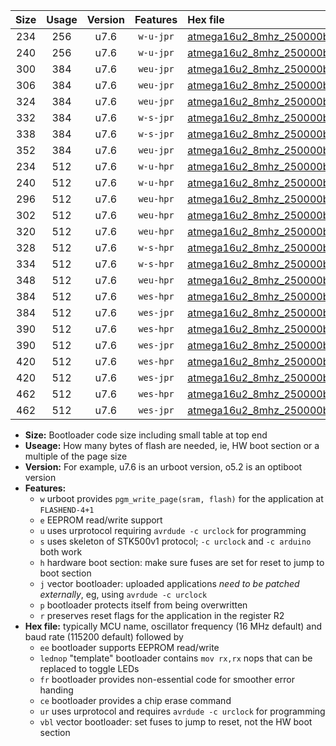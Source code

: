|Size|Usage|Version|Features|Hex file|
|:-:|:-:|:-:|:-:|:--|
|234|256|u7.6|`w-u-jpr`|[atmega16u2_8mhz_250000bps_ur_vbl.hex](https://raw.githubusercontent.com/stefanrueger/urboot/main/atmega16u2_8mhz_250000bps_ur_vbl.hex)|
|240|256|u7.6|`w-u-jpr`|[atmega16u2_8mhz_250000bps_lednop_ur_vbl.hex](https://raw.githubusercontent.com/stefanrueger/urboot/main/atmega16u2_8mhz_250000bps_lednop_ur_vbl.hex)|
|300|384|u7.6|`weu-jpr`|[atmega16u2_8mhz_250000bps_ee_ur_vbl.hex](https://raw.githubusercontent.com/stefanrueger/urboot/main/atmega16u2_8mhz_250000bps_ee_ur_vbl.hex)|
|306|384|u7.6|`weu-jpr`|[atmega16u2_8mhz_250000bps_ee_lednop_ur_vbl.hex](https://raw.githubusercontent.com/stefanrueger/urboot/main/atmega16u2_8mhz_250000bps_ee_lednop_ur_vbl.hex)|
|324|384|u7.6|`weu-jpr`|[atmega16u2_8mhz_250000bps_ee_lednop_fr_ur_vbl.hex](https://raw.githubusercontent.com/stefanrueger/urboot/main/atmega16u2_8mhz_250000bps_ee_lednop_fr_ur_vbl.hex)|
|332|384|u7.6|`w-s-jpr`|[atmega16u2_8mhz_250000bps_vbl.hex](https://raw.githubusercontent.com/stefanrueger/urboot/main/atmega16u2_8mhz_250000bps_vbl.hex)|
|338|384|u7.6|`w-s-jpr`|[atmega16u2_8mhz_250000bps_lednop_vbl.hex](https://raw.githubusercontent.com/stefanrueger/urboot/main/atmega16u2_8mhz_250000bps_lednop_vbl.hex)|
|352|384|u7.6|`weu-jpr`|[atmega16u2_8mhz_250000bps_ee_lednop_fr_ce_ur_vbl.hex](https://raw.githubusercontent.com/stefanrueger/urboot/main/atmega16u2_8mhz_250000bps_ee_lednop_fr_ce_ur_vbl.hex)|
|234|512|u7.6|`w-u-hpr`|[atmega16u2_8mhz_250000bps_ur.hex](https://raw.githubusercontent.com/stefanrueger/urboot/main/atmega16u2_8mhz_250000bps_ur.hex)|
|240|512|u7.6|`w-u-hpr`|[atmega16u2_8mhz_250000bps_lednop_ur.hex](https://raw.githubusercontent.com/stefanrueger/urboot/main/atmega16u2_8mhz_250000bps_lednop_ur.hex)|
|296|512|u7.6|`weu-hpr`|[atmega16u2_8mhz_250000bps_ee_ur.hex](https://raw.githubusercontent.com/stefanrueger/urboot/main/atmega16u2_8mhz_250000bps_ee_ur.hex)|
|302|512|u7.6|`weu-hpr`|[atmega16u2_8mhz_250000bps_ee_lednop_ur.hex](https://raw.githubusercontent.com/stefanrueger/urboot/main/atmega16u2_8mhz_250000bps_ee_lednop_ur.hex)|
|320|512|u7.6|`weu-hpr`|[atmega16u2_8mhz_250000bps_ee_lednop_fr_ur.hex](https://raw.githubusercontent.com/stefanrueger/urboot/main/atmega16u2_8mhz_250000bps_ee_lednop_fr_ur.hex)|
|328|512|u7.6|`w-s-hpr`|[atmega16u2_8mhz_250000bps.hex](https://raw.githubusercontent.com/stefanrueger/urboot/main/atmega16u2_8mhz_250000bps.hex)|
|334|512|u7.6|`w-s-hpr`|[atmega16u2_8mhz_250000bps_lednop.hex](https://raw.githubusercontent.com/stefanrueger/urboot/main/atmega16u2_8mhz_250000bps_lednop.hex)|
|348|512|u7.6|`weu-hpr`|[atmega16u2_8mhz_250000bps_ee_lednop_fr_ce_ur.hex](https://raw.githubusercontent.com/stefanrueger/urboot/main/atmega16u2_8mhz_250000bps_ee_lednop_fr_ce_ur.hex)|
|384|512|u7.6|`wes-hpr`|[atmega16u2_8mhz_250000bps_ee.hex](https://raw.githubusercontent.com/stefanrueger/urboot/main/atmega16u2_8mhz_250000bps_ee.hex)|
|384|512|u7.6|`wes-jpr`|[atmega16u2_8mhz_250000bps_ee_vbl.hex](https://raw.githubusercontent.com/stefanrueger/urboot/main/atmega16u2_8mhz_250000bps_ee_vbl.hex)|
|390|512|u7.6|`wes-hpr`|[atmega16u2_8mhz_250000bps_ee_lednop.hex](https://raw.githubusercontent.com/stefanrueger/urboot/main/atmega16u2_8mhz_250000bps_ee_lednop.hex)|
|390|512|u7.6|`wes-jpr`|[atmega16u2_8mhz_250000bps_ee_lednop_vbl.hex](https://raw.githubusercontent.com/stefanrueger/urboot/main/atmega16u2_8mhz_250000bps_ee_lednop_vbl.hex)|
|420|512|u7.6|`wes-hpr`|[atmega16u2_8mhz_250000bps_ee_lednop_fr.hex](https://raw.githubusercontent.com/stefanrueger/urboot/main/atmega16u2_8mhz_250000bps_ee_lednop_fr.hex)|
|420|512|u7.6|`wes-jpr`|[atmega16u2_8mhz_250000bps_ee_lednop_fr_vbl.hex](https://raw.githubusercontent.com/stefanrueger/urboot/main/atmega16u2_8mhz_250000bps_ee_lednop_fr_vbl.hex)|
|462|512|u7.6|`wes-hpr`|[atmega16u2_8mhz_250000bps_ee_lednop_fr_ce.hex](https://raw.githubusercontent.com/stefanrueger/urboot/main/atmega16u2_8mhz_250000bps_ee_lednop_fr_ce.hex)|
|462|512|u7.6|`wes-jpr`|[atmega16u2_8mhz_250000bps_ee_lednop_fr_ce_vbl.hex](https://raw.githubusercontent.com/stefanrueger/urboot/main/atmega16u2_8mhz_250000bps_ee_lednop_fr_ce_vbl.hex)|

- **Size:** Bootloader code size including small table at top end
- **Useage:** How many bytes of flash are needed, ie, HW boot section or a multiple of the page size
- **Version:** For example, u7.6 is an urboot version, o5.2 is an optiboot version
- **Features:**
  + `w` urboot provides `pgm_write_page(sram, flash)` for the application at `FLASHEND-4+1`
  + `e` EEPROM read/write support
  + `u` uses urprotocol requiring `avrdude -c urclock` for programming
  + `s` uses skeleton of STK500v1 protocol; `-c urclock` and `-c arduino` both work
  + `h` hardware boot section: make sure fuses are set for reset to jump to boot section
  + `j` vector bootloader: uploaded applications *need to be patched externally*, eg, using `avrdude -c urclock`
  + `p` bootloader protects itself from being overwritten
  + `r` preserves reset flags for the application in the register R2
- **Hex file:** typically MCU name, oscillator frequency (16 MHz default) and baud rate (115200 default) followed by
  + `ee` bootloader supports EEPROM read/write
  + `lednop` "template" bootloader contains `mov rx,rx` nops that can be replaced to toggle LEDs
  + `fr` bootloader provides non-essential code for smoother error handing
  + `ce` bootloader provides a chip erase command
  + `ur` uses urprotocol and requires `avrdude -c urclock` for programming
  + `vbl` vector bootloader: set fuses to jump to reset, not the HW boot section
